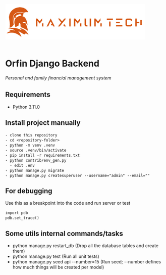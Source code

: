 ![Alt text](https://raw.githubusercontent.com/diegoMasin/landing-maximumtech/master/assets/img/new-logo-mt-01.png)
<br><br>

# Orfin Django Backend

###### Personal and family financial management system

## Requirements

- Python 3.11.0

## Install project manually

```
- clone this repository
- cd <repository-folder>
- python -m venv .venv
- source .venv/bin/activate
- pip install -r requirements.txt
- python contrib/env_gen.py
  - edit .env
- python manage.py migrate
- python manage.py createsuperuser --username="admin" --email=""
```

## For debugging

Use this as a breakpoint into the code and run server or test

```
import pdb
pdb.set_trace()
```

## Some utils internal commands/tasks

- python manage.py restart_db (Drop all the database tables and create them)
- python manage.py test (Run all unit tests)
- python manage.py seed api --number=15 (Run seed; --number defines how much things will be created per model)
